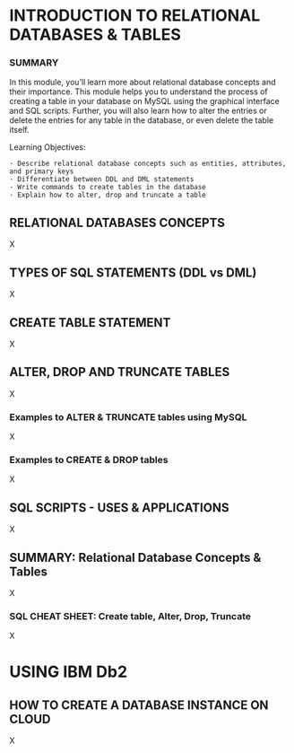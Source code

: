 
# INTRODUCTION TO RELATIONAL DATABASES & TABLES #

### SUMMARY ###

In this module, you’ll learn more about relational database concepts and their importance. This module helps you to understand the process of creating a table in your database on MySQL using the graphical interface and SQL scripts. Further, you will also learn how to alter the entries or delete the entries for any table in the database, or even delete the table itself.

Learning Objectives:

    · Describe relational database concepts such as entities, attributes, and primary keys
    · Differentiate between DDL and DML statements
    · Write commands to create tables in the database
    · Explain how to alter, drop and truncate a table


## RELATIONAL DATABASES CONCEPTS ##

X



## TYPES OF SQL STATEMENTS (DDL vs DML) ##

X



## CREATE TABLE STATEMENT ##

X



## ALTER, DROP AND TRUNCATE TABLES ##

X


### Examples to ALTER & TRUNCATE tables using MySQL

X


### Examples to CREATE & DROP tables

X


## SQL SCRIPTS - USES & APPLICATIONS ##

X



## SUMMARY: Relational Database Concepts & Tables ##

X


### SQL CHEAT SHEET: Create table, Alter, Drop, Truncate

X




# USING IBM Db2 #

## HOW TO CREATE A DATABASE INSTANCE ON CLOUD ##

X
